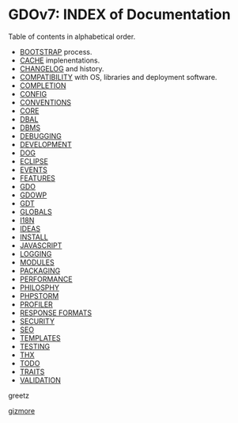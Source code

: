 # GDOv7: INDEX of Documentation

Table of contents in alphabetical order.

- [BOOTSTRAP](GDO7_BOOTSTRAP.md) process.
- [CACHE](GDO7_CACHE.md) implenentations.
- [CHANGELOG](GDO7_CHANGELOG.md) and history.
- [COMPATIBILITY](GDO7_COMPATIBILITY.md) with OS, libraries and deployment software.
- [COMPLETION](GDO7_COMPLETION.md)
- [CONFIG](GDO7_CONFIG.md)
- [CONVENTIONS](GDO7_CONVENTIONS.md)
- [CORE](GDO7_CORE.md)
- [DBAL](GDO7_DBAL.md)
- [DBMS](GDO7_DBMS.md)
- [DEBUGGING](GDO7_DEBUGGING.md)
- [DEVELOPMENT](GDO7_DEVELOPMENT.md)
- [DOG](GDO7_DOG.md)
- [ECLIPSE](GDO7_ECLIPSE.md)
- [EVENTS](GDO7_EVENTS.md)
- [FEATURES](GDO7_FEATURES.md)
- [GDO](GDO7_GDO.md)
- [GDOWP](GDO7_GDOWP.md)
- [GDT](GDO7_GDT.md)
- [GLOBALS](GDO7_GLOBALS.md)
- [I18N](GDO7_I18N.md)
- [IDEAS](GDO7_IDEAS.md)
- [INSTALL](GDO7_INSTALLATION.md)
- [JAVASCRIPT](GDO7_JAVASCRIPT.md)
- [LOGGING](GDO7_LOGGING.md)
- [MODULES](GDO7_MODULES.md)
- [PACKAGING](GDO7_PACKAGING.md)
- [PERFORMANCE](GDO7_PERFORMANCE.md)
- [PHILOSPHY](GDO7_PHILOSPHY.md)
- [PHPSTORM](GDO7_PHPSTORM.md)
- [PROFILER](GDO7_PROFILER.md)
- [RESPONSE FORMATS](GDO7_RESPONSE_FORMATS.md)
- [SECURITY](GDO7_SECURITY.md)
- [SEO](GDO7_SEO.md)
- [TEMPLATES](GDO7_TEMPLATES.md)
- [TESTING](GDO7_TESTING.md)
- [THX](GDO7_THX.md)
- [TODO](GDO7_TODO.md)
- [TRAITS](GDO7_TRAITS.md)
- [VALIDATION](GDO7_VALIDATION.md)

greetz

[gizmore](https://www.wechall.net/profile/gizmore)
